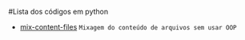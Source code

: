 #Lista dos códigos em python

- [mix-content-files](/python/mix-content-files) `Mixagem do conteúdo de arquivos sem usar OOP`   
